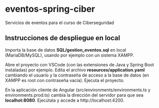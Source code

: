 # eventos-spring-ciber
Servicios de eventos para el curso de Ciberseguridad 

## Instrucciones de despliegue en local

Importa la base de datos **SQL/gestion_eventos.sql** en local (MariaDB/MySQL), usando por ejemplo con un sistema XAMPP.

Abre el proyecto con VSCode (con las extensiones de Java y Spring Boot instaladas) por ejemplo. Edita el archivo **resources/application.yaml** cambiando el usuario y la contraseña de acceso a la base de datos (en XAMPP es root con contraseña vacía). Ejecuta el proyecto.

En la aplicación cliente de Angular (src/environments/environments.ts y environments.prod.ts) cambia la dirección del servidor para que sea **localhot:8080**. Ejecútala y accede a http://localhost:4200.
